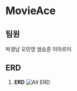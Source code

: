 # MovieAce

  팀원
  ----------------------
   박경남  오민영 염승훈 이아르미
   
   ERD 
  ----------------------
 1. <Strong>ERD</Strong>
  ![Alt ERD](https://user-images.githubusercontent.com/53854831/70408595-12b7cb00-1a8c-11ea-8d79-bf88903541bc.PNG)
   

